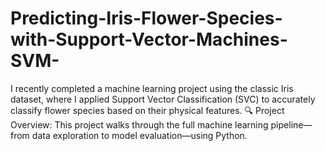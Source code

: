 # Predicting-Iris-Flower-Species-with-Support-Vector-Machines-SVM-
I recently completed a machine learning project using the classic Iris dataset, where I applied Support Vector Classification (SVC) to accurately classify flower species based on their physical features.  🔍 Project Overview: This project walks through the full machine learning pipeline—from data exploration to model evaluation—using Python.
